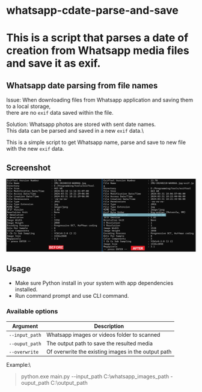 # whatsapp-cdate-parse-and-save
This is a script that parses a date of creation from Whatsapp media files and save it as exif.
=======

Whatsapp date parsing from file names
---

Issue: When downloading files from Whatsapp application and saving them to a local storage,\
there are no `exif` data saved within the file.

Solution: Whatsapp photos are stored with sent date names. \
This data can be parsed and saved in a new `exif` data.\

This is a simple script to get Whatsapp name,
parse and save to new file with the new `exif` data.

Screenshot
---
![Screenshot](screenshots/1.jpg)

Usage
---
- Make sure Python install in your system with app dependencies installed.
- Run command prompt and use CLI command.

### Available options
| Argument       | Description                                         |
|----------------|-----------------------------------------------------|
| `--input_path` | Whatsapp images or videos folder to scanned         |
| `--ouput_path` | The output path to save the resulted media          |
| `--overwrite`  | Of overwrite the existing images in the output path |

Example:\
>python.exe main.py --input_path C:\whatsapp_images_path -ouput_path C:\output_path